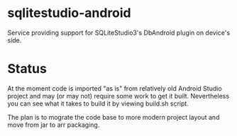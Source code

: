 # sqlitestudio-android
Service providing support for SQLiteStudio3's DbAndroid plugin on device's side.

# Status
At the moment code is imported "as is" from relatively old Android Studio project and may (or may not) require some work to get it built. Nevertheless you can see what it takes to build it by viewing build.sh script.

The plan is to mograte the code base to more modern project layout and move from jar to arr packaging.
